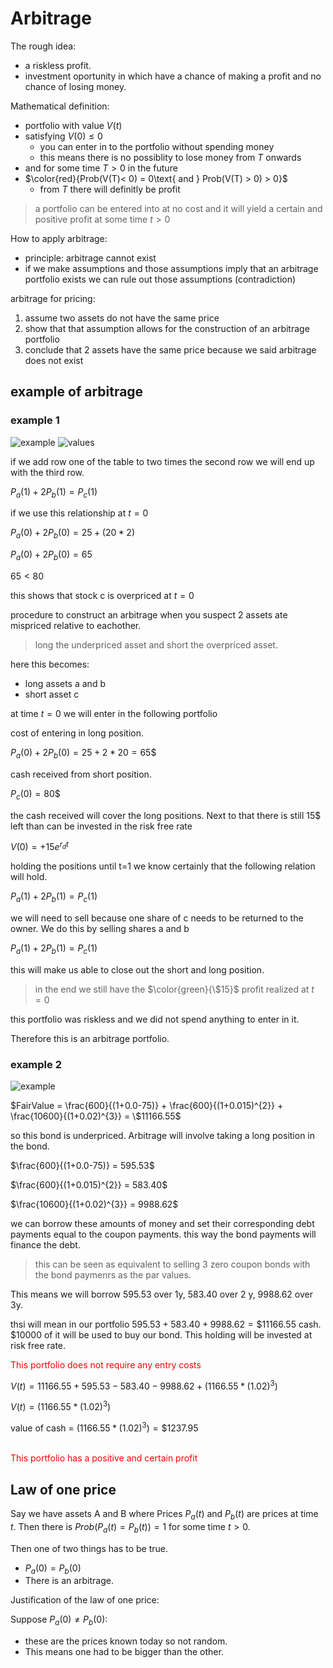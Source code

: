 # Arbitrage

The rough idea:

- a riskless profit.
- investment oportunity in which have a chance of making a profit and no chance of losing money.

Mathematical definition:

- portfolio with value $V(t)$
- satisfying $V(0) \leq 0$
  - you can enter in to the portfolio without spending money
  - this means there is no possiblity to lose money from $T$ onwards
- and for some time $T > 0$ in the future
- $\color{red}{Prob(V(T)< 0) = 0\text{ and } Prob(V(T) > 0) > 0}$
  - from $T$ there will definitly be profit

> a portfolio can be entered into at no cost and it will yield a certain and positive profit at some time $t>0$

How to apply arbitrage:

- principle: arbitrage cannot exist
- if we make assumptions and those assumptions imply that an arbitrage portfolio exists we can rule out those assumptions (contradiction)

arbitrage for pricing:

1. assume two assets do not have the same price
2. show that that assumption allows for the construction of an arbitrage portfolio
3. conclude that 2 assets have the same price because we said arbitrage does not exist

## example of arbitrage

### example 1

![example](/images/Screenshot%202023-04-30%20164202.png)
![values](/images/Screenshot%202023-04-30%20164319.png)

if we add row one of the table to two times the second row we will end up with the third row.

$P_{a}(1) + 2P_{b}(1) = P_{c}(1)$

if we use this relationship at $t=0$

$P_{a}(0) + 2P_{b}(0) =25 + (20 * 2)$

$P_{a}(0) + 2P_{b}(0) =65$

$65 < 80$

this shows that stock c is overpriced at $t=0$

procedure to construct an arbitrage when you suspect 2 assets ate mispriced relative to eachother.

> long the underpriced asset and short the overpriced asset.

here this becomes:

- long assets a and b
- short asset c

at time $t=0$ we will enter in the following portfolio

cost of entering in long position.

$P_a(0)+2P_b(0) = 25 + 2 * 20 = 65\$$

cash received from short position.

$P_c(0) = 80$$

the cash received will cover the long positions. Next to that there is still 15$ left than can be invested in the risk free rate

$V(0) = + 15e^{r_{d}t}$

holding the positions until t=1 we know certainly that the following relation will hold.

$P_{a}(1) + 2P_{b}(1) = P_{c}(1)$

we will need to sell because one share of c needs to be returned to the owner. We do this by selling shares a and b

$P_{a}(1) + 2P_{b}(1) = P_{c}(1)$

this will make us able to close out the short and long position.

> in the end we still have the $\color{green}{\$15}$ profit realized at $t=0$

this portfolio was riskless and we did not spend anything to enter in it.

Therefore this is an arbitrage portfolio.

### example 2

![example](/images/Screenshot%202023-05-01%20090450.png)

$FairValue = \frac{600}{(1+0.0-75)} + \frac{600}{(1+0.015)^{2}} + \frac{10600}{(1+0.02)^{3}} = \$11166.55$

so this bond is underpriced. Arbitrage will involve taking a long position in the bond.

$\frac{600}{(1+0.0-75)} = 595.53$

$\frac{600}{(1+0.015)^{2}} = 583.40$

$\frac{10600}{(1+0.02)^{3}} = 9988.62$

we can borrow these amounts of money and set their corresponding debt payments equal to the coupon payments. this way the bond payments will finance the debt.

> this can be seen as equivalent to selling 3 zero coupon bonds with the bond paymenrs as the par values.

This means we will borrow 595.53 over 1y, 583.40 over 2 y, 9988.62 over 3y.

thsi will mean in our portfolio $595.53 + 583.40 + 9988.62 = \$11166.55$ cash. $\$ 10000$ of it will be used to buy our bond. This holding will be invested at risk free rate.

<span style="color:red;">
This portfolio does not require any entry costs
</span>

</br>

$V(t)= 11166.55 + 595.53 - 583.40 - 9988.62 +(1166.55 * (1.02)^{3})$

$V(t)= (1166.55 * (1.02)^{3})$

value of cash = $(1166.55 * (1.02)^{3}) = \$1237.95$

</br>

<span style="color:red;">
This portfolio has a positive and certain profit
</span>

## Law of one price

Say we have assets A and B where Prices $P_{a}(t)$ and $P_{b}(t)$ are prices at time $t$. Then there is $Prob(P_{a}(t) = P_{b}(t)) = 1$ for some time $t>0$.

Then one of two things has to be true.

- $P_{a}(0) = P_{b}(0)$
- There is an arbitrage.

Justification of the law of one price:

Suppose $P_{a}(0) \neq P_{b}(0)$:

- these are the prices known today so not random.
- This means one had to be bigger than the other.

